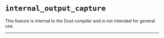 # `internal_output_capture`

This feature is internal to the Dust compiler and is not intended for general use.

------------------------
